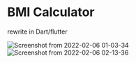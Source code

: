 # BMI Calculator

rewrite in Dart/flutter

![Screenshot from 2022-02-06 01-03-34](https://user-images.githubusercontent.com/55621499/152651231-5320400d-10da-4fbe-935a-a85c36036081.png)
![Screenshot from 2022-02-06 02-13-36](https://user-images.githubusercontent.com/55621499/152653780-526907a0-865d-4359-90ac-a3168d04f2f4.png)
